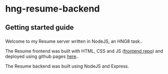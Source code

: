 # hng-resume-backend

## Getting started guide

###

Welcome to my Resume server written in NodeJS, an HNG8 task..

The Resume frontend was built with HTML, CSS and JS ([frontend repo](https://github.com/samspecial/hng-resume)) and deployed using github pages [here](https://samspecial.github.io/hng-resume)..

The Resume backend was built using NodeJS and Express.
